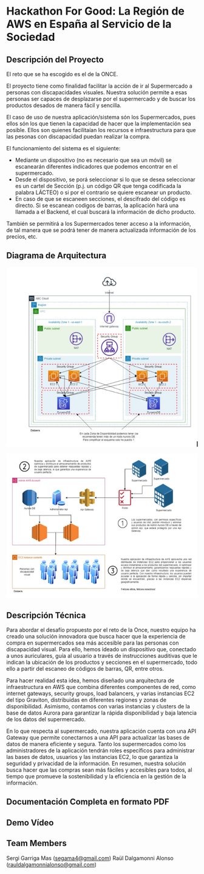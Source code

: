 # Hackathon For Good: La Región de AWS en España al Servicio de la Sociedad



## Descripción del Proyecto

El reto que se ha escogido es el de la ONCE.

El proyecto tiene como finalidad facilitar la acción de ir al Supermercado a personas con discapacidades visuales. Nuestra solución permite a esas personas ser capaces de desplazarse por el supermercado y de buscar los productos desados de manera fácil y sencilla.

El caso de uso de nuestra aplicación/sistema són los Supermercados, pues ellos són los que tienen la capacidad de hacer que la implementación sea posible.
Ellos son quienes facilitaían los recursos e infraestructura para que las pesonas con discapacidad puedan realizar la compra.

El funcionamiento del sistema es el siguiente:
* Mediante un dispositivo (no es necesario que sea un móvil) se escanearán diferentes indicadores que podemos encontrar en el supermercado.
* Desde el dispositivo, se porá seleccionar si lo que se desea seleccionar es un cartel de Sección (p.j. un código QR que tenga codificada la palabra LÁCTEO) o si por el contrario se quiere escanear un producto.
* En caso de que se escaneen secciones, el descifrado del código es directo. Si se escanean codigos de barras, la aplicación hará una llamada a el Backend, el cual buscará la información de dicho producto.

También se permitirá a los Supermercados tener acceso a la información, de tal manera que se podrá tener de manera actualizada información de los precios, etc.

## Diagrama de Arquitectura

![Diseño](arch.png)


![Diseño](ARCH2.png)


## Descripción Técnica

Para abordar el desafío propuesto por el reto de la Once, nuestro equipo ha creado una solución innovadora que busca hacer que la experiencia de compra en supermercados sea más accesible para las personas con discapacidad visual. Para ello, hemos ideado un dispositivo que, conectado a unos auriculares, guía al usuario a través de instrucciones auditivas que le indican la ubicación de los productos y secciones en el supermercado, todo ello a partir del escaneo de códigos de barras, QR, entre otros.

Para hacer realidad esta idea, hemos diseñado una arquitectura de infraestructura en AWS que combina diferentes componentes de red, como internet gateways, security groups, load balancers, y varias instancias EC2 del tipo Graviton, distribuidas en diferentes regiones y zonas de disponibilidad. Asimismo, contamos con varias instancias y clusters de la base de datos Aurora para garantizar la rápida disponibilidad y baja latencia de los datos del supermercado.

En lo que respecta al supermercado, nuestra aplicación cuenta con una API Gateway que permite conectarnos a una API para actualizar las bases de datos de manera eficiente y segura. Tanto los supermercados como los administradores de la aplicación tendrán roles específicos para administrar las bases de datos, usuarios y las instancias EC2, lo que garantiza la seguridad y privacidad de la información. En resumen, nuestra solución busca hacer que las compras sean más fáciles y accesibles para todos, al tiempo que promueve la sostenibilidad y la eficiencia en la gestión de la información.

## Documentación Completa en formato PDF



## Demo Vídeo



## Team Members

Sergi Garriga Mas (segama4@gmail.com)
Raül Dalgamonni Alonso (rauldalgamonnialonso@gmail.com)
 
